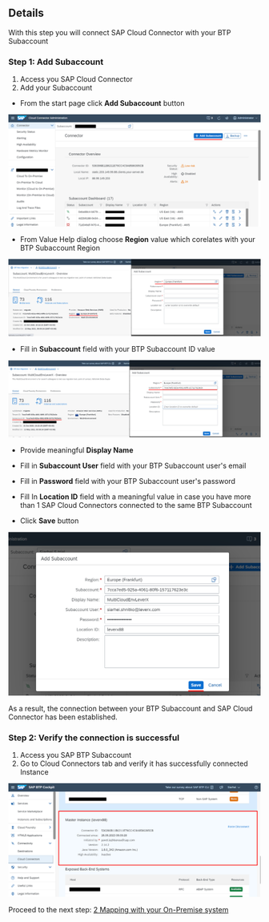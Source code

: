 ## Details

With this step you will connect SAP Cloud Connector with your BTP Subaccount


### Step 1: Add Subaccount

1. Access you SAP Cloud Connector
2. Add your Subaccount

- From the start page click **Add Subaccount** button

![add subaccount](./Images/1.2.1.png "add subaccount")

- From Value Help dialog choose **Region** value which corelates with your BTP Subaccount Region

![choose Region](./Images/1.2.2.png "choose Region")

- Fill in **Subaccount** field with your BTP Subaccount ID value

![provide Subaccount](./Images/1.2.3.png "provide Subaccount")

- Provide meaningful **Display Name** 

- Fill in **Subaccount User** field with your BTP Subaccount user's email
- Fill in **Password** field with your BTP Subaccount user's password
- Fill In **Location ID** field with a meaningful value in case you have more than 1 SAP Cloud Connectors connected to the same BTP Subaccount 
- Click **Save** button

![save Subaccount](./Images/1.2.4.png "save Subaccount")

As a result, the connection between your BTP Subaccount and SAP Cloud Connector has been established.


### Step 2: Verify the connection is successful

1. Access you SAP BTP Subaccount
2. Go to Cloud Connectors tab and verify it has successfully connected Instance

![successful connection](./Images/2.1.1.png "successful connection")


Proceed to the next step: [2 Mapping with your On-Premise system](https://github.com/Sereg20/Task_Center/blob/master/SCC_config/2%20Mapping/README.md)

